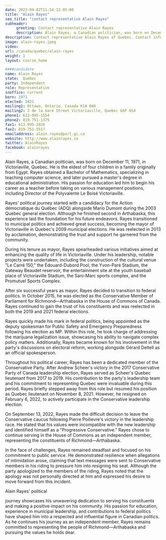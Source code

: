 ```yaml
---
date: 2023-04-02T11:54:12-05:00
title: "Alain Rayes"
seo_title: "contact representative Alain Rayes"
subheader:
     greeting: Contact representative Alain Rayes
     description: Alain Rayes, a Canadian politician, was born on December 11, 1971, in Victoriaville, Quebec.
description: Contact representative Alain Rayes of Quebec. Contact information for Alain Rayes includes email address, phone number, and mailing address.
image: alain-rayes.jpeg
video:
url: /canada/quebec/alain-rayes
weight: 1
layout: course_home

####candidate
name: Alain Rayes
state:	Quebec
party: Independent
role: Representative
inoffice: current
born: 1971
elected: 2021
mailing1: Ottawa, Ontario, Canada K1A 0A6
mailing2: 3 de la Gare Street Victoriaville, Quebec G6P 6S4
phone1: 613-995-1554
phone2: 819-751-1375
fax1: 613-995-2026
fax2: 819-751-5517
emailaddress: alain.rayes@parl.gc.ca
website: http://www.alainrayes.ca
twitter: AlainRayes
facebook: alainrayes
---
```


Alain Rayes, a Canadian politician, was born on December 11, 1971, in Victoriaville, Quebec. He is the eldest of four children in a family originally from Egypt. Rayes obtained a Bachelor of Mathematics, specializing in teaching computer science, and later pursued a master's degree in educational administration. His passion for education led him to begin his career as a teacher before taking on various management positions, including Director of the Polyvalente Le Boisé Victoriaville.

Rayes' political journey started with a candidacy for the Action démocratique du Québec (ADQ) alongside Mario Dumont during the 2003 Quebec general election. Although he finished second in Arthabaska, this experience laid the foundation for his future endeavors. Rayes transitioned to municipal politics and achieved great success, becoming the mayor of Victoriaville in Quebec's 2009 municipal elections. He was reelected in 2013 by acclamation, demonstrating the trust and support he garnered from the community.

During his tenure as mayor, Rayes spearheaded various initiatives aimed at enhancing the quality of life in Victoriaville. Under his leadership, notable projects were undertaken, including the construction of the cultural venue "Le Carré 150," the Édouard-Dubord Pool, the Yvon-Paré Stadium, the Gateway Beaudet reservoir, the entertainment site at the youth baseball place of Victoriaville Stadium, the Sani-Marc sports complex, and the Promutuel Sports Complex.

After six successful years as mayor, Rayes decided to transition to federal politics. In October 2015, he was elected as the Conservative Member of Parliament for Richmond—Arthabaska in the House of Commons of Canada. Rayes continued to gain the trust of his constituents and was reelected in both the 2019 and 2021 federal elections.

Rayes quickly made his mark in federal politics, being appointed as the deputy spokesman for Public Safety and Emergency Preparedness following his election as MP. Within this role, he took charge of addressing the marijuana legalization issue, showcasing his ability to navigate complex policy matters. Additionally, Rayes became known for his involvement in the party's discussions on electoral reform, working alongside Gérard Deltell as an official spokesperson.

Throughout his political career, Rayes has been a dedicated member of the Conservative Party. After Andrew Scheer's victory in the 2017 Conservative Party of Canada leadership election, Rayes served as Scheer's Quebec lieutenant from 2017 to 2019. His contribution to the party's leadership team and his commitment to representing Quebec were invaluable during this period. Rayes briefly stepped away from this role but resumed his position as Quebec lieutenant on November 8, 2021. However, he resigned on February 6, 2022, to actively participate in the Conservative leadership election.

On September 13, 2022, Rayes made the difficult decision to leave the Conservative caucus following Pierre Poilievre's victory in the leadership race. He stated that his values were incompatible with the new leadership and identified himself as a "Progressive Conservative." Rayes chose to continue serving in the House of Commons as an independent member, representing the constituents of Richmond—Arthabaska.

In the face of challenges, Rayes remained steadfast and focused on his commitment to public service. He demonstrated resilience when allegations of intimidation arose, claiming that text messages were sent to Conservative members in his riding to pressure him into resigning his seat. Although the party apologized to the members of the riding, Rayes noted that the apology was not personally directed at him and expressed his desire to move forward from this incident.

Alain Rayes' political

 journey showcases his unwavering dedication to serving his constituents and making a positive impact on his community. His passion for education, experience in municipal leadership, and contributions to federal politics have shaped him into a respected and influential figure in Canadian politics. As he continues his journey as an independent member, Rayes remains committed to representing the people of Richmond—Arthabaska and pursuing the values he holds dear.
